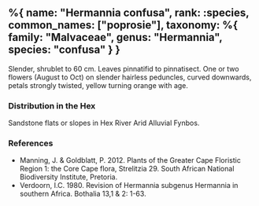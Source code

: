 %{
    name: "Hermannia confusa",
    rank: :species,
    common_names: ["poprosie"],
    taxonomy: %{
        family: "Malvaceae",
        genus: "Hermannia",
        species: "confusa"
    }
}
---

Slender, shrublet to 60 cm. Leaves pinnatifid to pinnatisect. One or two flowers (August to Oct)
on slender hairless peduncles, curved downwards, petals strongly twisted, yellow turning orange
with age.

<!-- read more -->

### Distribution in the Hex

Sandstone flats or slopes in Hex River Arid Alluvial Fynbos.

### References

* Manning, J. & Goldblatt, P. 2012. Plants of the Greater Cape Floristic Region 1: the Core Cape flora, Strelitzia 29. South African National Biodiversity Institute, Pretoria.
* Verdoorn, I.C. 1980. Revision of Hermannia subgenus Hermannia in southern Africa. Bothalia 13,1 & 2: 1-63.